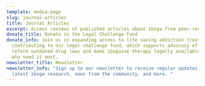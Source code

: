 ```yaml
---
template: media-page
slug: journal-articles
title: Journal Articles
excerpt: Access reviews of published articles about iboga from peer-reviewed journals
donate_title: Donate to the Legal Challenge Fund
donate_info: Join us in expanding access to life-saving addiction treatment by
  contributing to our legal challenge fund, which supports advocacy efforts to
  reform outdated drug laws and make ibogaine therapy legally available to those
  who need it most.
newsletter_title: Newsletter
newsletter_info: "Sign up to our newsletter to receive regular updates about the
  latest iboga research, news from the community, and more. "
---
```

